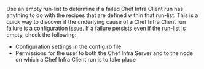 Use an empty run-list to determine if a failed Chef Infra Client run has
anything to do with the recipes that are defined within that run-list.
This is a quick way to discover if the underlying cause of a Chef Infra
Client run failure is a configuration issue. If a failure persists even
if the run-list is empty, check the following:

- Configuration settings in the config.rb file
- Permissions for the user to both the Chef Infra Server and to the
    node on which a Chef Infra Client run is to take place